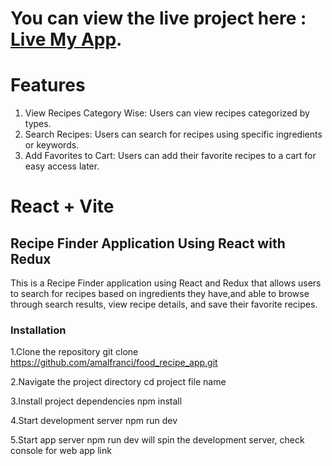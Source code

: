 # You can view the live project here : [Live My App](https://6648c2c089a77bb2c8268674--snazzy-moxie-608ca4.netlify.app/).


# Features
1. View Recipes Category Wise: Users can view recipes categorized by types.
2. Search Recipes: Users can search for recipes using specific ingredients or keywords.
3. Add Favorites to Cart: Users can add their favorite recipes to a cart for easy access later.

# React + Vite

##  Recipe Finder Application Using React with Redux

 This is a Recipe Finder application using React and Redux that allows users to search for recipes based on ingredients they have,and
 able to browse through search results, view recipe details, and save their favorite recipes.

 ### Installation
 
1.Clone the repository git clone https://github.com/amalfranci/food_recipe_app.git

2.Navigate the project directory cd project file name

3.Install project dependencies npm install

4.Start development server npm run dev

5.Start app server npm run dev will spin the development server, check console for web app link
 
